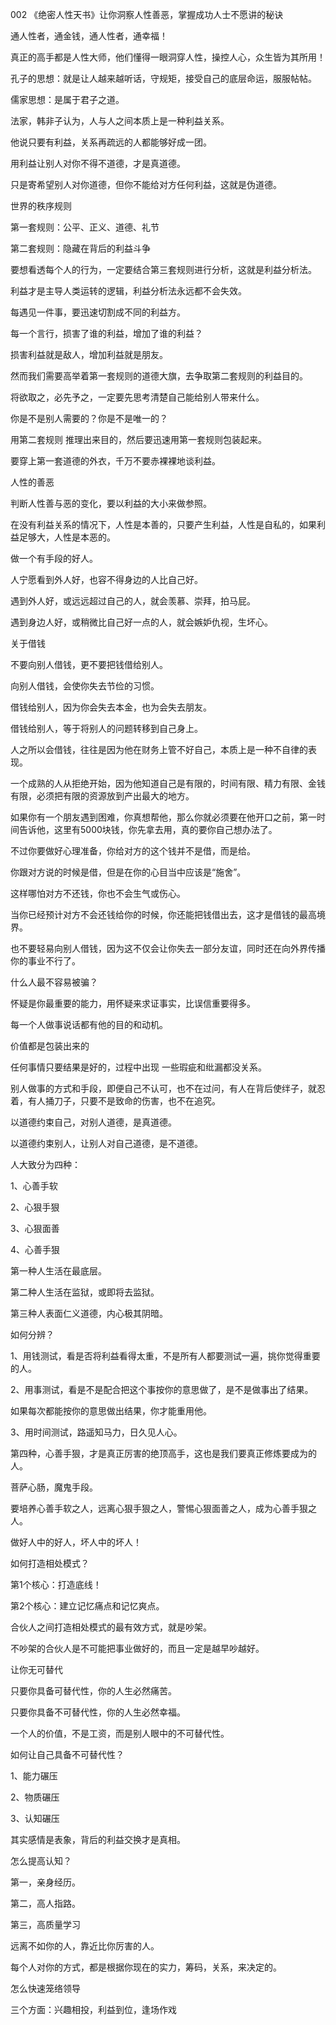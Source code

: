 002 《绝密人性天书》让你洞察人性善恶，掌握成功人士不愿讲的秘诀







通人性者，通金钱，通人性者，通幸福！

真正的高手都是人性大师，他们懂得一眼洞穿人性，操控人心，众生皆为其所用！

孔子的思想：就是让人越来越听话，守规矩，接受自己的底层命运，服服帖帖。

儒家思想：是属于君子之道。



法家，韩非子认为，人与人之间本质上是一种利益关系。

他说只要有利益，关系再疏远的人都能够好成一团。

用利益让别人对你不得不道德，才是真道德。

只是寄希望别人对你道德，但你不能给对方任何利益，这就是伪道德。



世界的秩序规则

第一套规则：公平、正义、道德、礼节

第二套规则：隐藏在背后的利益斗争



要想看透每个人的行为，一定要结合第三套规则进行分析，这就是利益分析法。

利益才是主导人类运转的逻辑，利益分析法永远都不会失效。



每遇见一件事，要迅速切割成不同的利益方。

每一个言行，损害了谁的利益，增加了谁的利益？

损害利益就是敌人，增加利益就是朋友。

然而我们需要高举着第一套规则的道德大旗，去争取第二套规则的利益目的。



将欲取之，必先予之，一定要先思考清楚自己能给别人带来什么。

你是不是别人需要的？你是不是唯一的？

用第二套规则 推理出来目的，然后要迅速用第一套规则包装起来。

要穿上第一套道德的外衣，千万不要赤裸裸地谈利益。





人性的善恶

判断人性善与恶的变化，要以利益的大小来做参照。

在没有利益关系的情况下，人性是本善的，只要产生利益，人性是自私的，如果利益足够大，人性是本恶的。

做一个有手段的好人。



人宁愿看到外人好，也容不得身边的人比自己好。

遇到外人好，或远远超过自己的人，就会羡慕、崇拜，拍马屁。

遇到身边人好，或稍微比自己好一点的人，就会嫉妒仇视，生坏心。





关于借钱

不要向别人借钱，更不要把钱借给别人。

向别人借钱，会使你失去节俭的习惯。

借钱给别人，因为你会失去本金，也为会失去朋友。

借钱给别人，等于将别人的问题转移到自己身上。

人之所以会借钱，往往是因为他在财务上管不好自己，本质上是一种不自律的表现。

一个成熟的人从拒绝开始，因为他知道自己是有限的，时间有限、精力有限、金钱有限，必须把有限的资源放到产出最大的地方。



如果你有一个朋友遇到困难，你真想帮他，那么你就必须要在他开口之前，第一时间告诉他，这里有5000块钱，你先拿去用，真的要你自己想办法了。

不过你要做好心理准备，你给对方的这个钱并不是借，而是给。

你跟对方说的时候是借，但是在你的心目当中应该是“施舍”。

这样哪怕对方不还钱，你也不会生气或伤心。

当你已经预计对方不会还钱给你的时候，你还能把钱借出去，这才是借钱的最高境界。



也不要轻易向别人借钱，因为这不仅会让你失去一部分友谊，同时还在向外界传播你的事业不行了。





什么人最不容易被骗？

怀疑是你最重要的能力，用怀疑来求证事实，比误信重要得多。

每一个人做事说话都有他的目的和动机。





价值都是包装出来的



任何事情只要结果是好的，过程中出现 一些瑕疵和纰漏都没关系。

别人做事的方式和手段，即便自己不认可，也不在过问，有人在背后使绊子，就忍着，有人捅刀子，只要不是致命的伤害，也不在追究。

以道德约束自己，对别人道德，是真道德。

以道德约束别人，让别人对自己道德，是不道德。





人大致分为四种：

1、心善手软

2、心狠手狠

3、心狠面善

4、心善手狠



第一种人生活在最底层。

第二种人生活在监狱，或即将去监狱。

第三种人表面仁义道德，内心极其阴暗。

如何分辨？

1、用钱测试，看是否将利益看得太重，不是所有人都要测试一遍，挑你觉得重要的人。

2、用事测试，看是不是配合把这个事按你的意思做了，是不是做事出了结果。

如果每次都能按你的意思做出结果，你才能重用他。

3、用时间测试，路遥知马力，日久见人心。



第四种，心善手狠，才是真正厉害的绝顶高手，这也是我们要真正修炼要成为的人。

菩萨心肠，魔鬼手段。

要培养心善手软之人，远离心狠手狠之人，警惕心狠面善之人，成为心善手狠之人。

做好人中的好人，坏人中的坏人！



如何打造相处模式？

第1个核心：打造底线！

第2个核心：建立记忆痛点和记忆爽点。

合伙人之间打造相处模式的最有效方式，就是吵架。

不吵架的合伙人是不可能把事业做好的，而且一定是越早吵越好。



让你无可替代

只要你具备可替代性，你的人生必然痛苦。

只要你具备不可替代性，你的人生必然幸福。

一个人的价值，不是工资，而是别人眼中的不可替代性。



如何让自己具备不可替代性？

1、能力碾压

2、物质碾压

3、认知碾压

其实感情是表象，背后的利益交换才是真相。



怎么提高认知？

第一，亲身经历。

第二，高人指路。

第三，高质量学习



远离不如你的人，靠近比你厉害的人。

每个人对你的方式，都是根据你现在的实力，筹码，关系，来决定的。



怎么快速笼络领导

三个方面：兴趣相投，利益到位，逢场作戏

